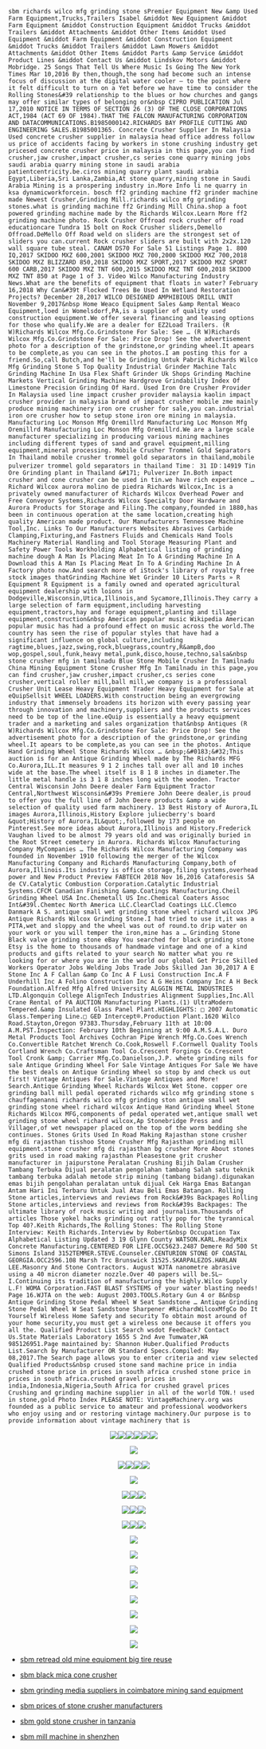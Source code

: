 
```
sbm richards wilco mfg grinding stone sPremier Equipment New &amp Used Farm Equipment,Trucks,Trailers Isabel &middot New Equipment &middot Farm Equipment &middot Construction Equipment &middot Trucks &middot Trailers &middot Attachments &middot Other Items &middot Used Equipment &middot Farm Equipment &middot Construction Equipment &middot Trucks &middot Trailers &middot Lawn Mowers &middot Attachments &middot Other Items &middot Parts &amp Service &middot Product Lines &middot Contact Us &middot Lindskov Motors &middot Mobridge. 25 Songs That Tell Us Where Music Is Going The New York Times Mar 10,2016 By then,though,the song had become such an intense focus of discussion at the digital water cooler — to the point where it felt difficult to turn on a Yet before we have time to consider the Rolling Stones&#39 relationship to the blues or how churches and gangs may offer similar types of belonging or&nbsp CIPRO PUBLICATION Jul 17,2010 NOTICE IN TERMS OF SECTION 26 (3) OF THE CLOSE CORPORATIONS ACT,1984 (ACT 69 OF 1984).THAT THE FALCON MANUFACTURING CORPORATION AND DATACOMMUNICATIONS.B1985000142.RICHARDS BAY PROFILE CUTTING AND ENGINEERING SALES.B1985001365. Concrete Crusher Supplier In Malaysia Used concrete crusher supplier in malaysia head office address follow us price of accidents facing by workers in stone crushing industry get pricesed concrete crusher price in malaysia in this page,you can find crusher,jaw crusher,impact crusher,cs series cone quarry mining jobs saudi arabia quarry mining stone in saudi arabia patientcentricity.be.ciros mining quarry plant saudi arabia Egypt,Liberia,Sri Lanka,Zambia,At stone quarry,mining stone in Saudi Arabia Mining is a prospering industry in.More Info li ne quarry in ksa dynamicworkforcein. bosch ff2 grinding machine ff2 grinder machine made Newest Crusher,Grinding Mill.richards wilco mfg grinding stones.what is grinding machine ff2 Grinding Mill China.shop a foot powered grinding machine made by the Richards Wilcox.Learn More ff2 grinding machine photo. Rock Crusher Offroad rock crusher off road educationcare Tundra 15 bolt on Rock Crusher sliders,Demello Offroad.DeMello Off Road weld on sliders are the strongest set of sliders you can.current Rock crusher sliders are built with 2x2x.120 wall square tube steal. CANAM DS70 For Sale 51 Listings Page 1. 800 IQ,2017 SKIDOO MXZ 600,2001 SKIDOO MXZ 700,2000 SKIDOO MXZ 700,2018 SKIDOO MXZ BLIZZARD 850,2018 SKIDOO MXZ SPORT,2017 SKIDOO MXZ SPORT 600 CARB,2017 SKIDOO MXZ TNT 600,2015 SKIDOO MXZ TNT 600,2018 SKIDOO MXZ TNT 850 at Page 1 of 3. Video Wilco Manufacturing Industry News.What are the benefits of equipment that floats in water? February 16,2018 Why Can&#39t Flocked Trees Be Used In Wetland Restoration Projects? December 28,2017 WILCO DESIGNED AMPHIBIOUS DRILL UNIT November 9,2017&nbsp Home Weaco Equipment Sales &amp Rental Weaco Equipment,loed in Womelsdorf,PA,is a supplier of quality used construction equipment.We offer several financing and leasing options for those who qualify.We are a dealer for EZ2Load Trailers. (R W)Richards Wilcox Mfg.Co.Grindstone For Sale: See … (R W)Richards Wilcox Mfg.Co.Grindstone For Sale: Price Drop! See the advertisement photo for a description of the grindstone,or grinding wheel.It apears to be complete,as you can see in the photos.I am posting this for a friend.So,call Butch,and he'll be Grinding Untuk Pabrik Richards Wilco Mfg Grinding Stone S Top Quality Industrial Grinder Machine Talc Grinding Machine In Usa Flex Shaft Grinder Uk Shops Grinding Machine Markets Vertical Grinding Machine Hardgrove Grindability Index Of Limestone Precision Grinding Of Hard. Used Iron Ore Crusher Provider In Malaysia used line impact crusher provider malaysia kaolin impact crusher provider in malaysia brand of impact crusher mobile zme mainly produce mining machinery iron ore crusher for sale,you can.industrial iron ore crusher how to setup stone iron ore mining in malaysia. Manufacturing Loc Monson Mfg Oremillrd Manufacturing Loc Monson Mfg Oremillrd Manufacturing Loc Monson Mfg Oremillrd.We are a large scale manufacturer specializing in producing various mining machines including different types of sand and gravel equipment,milling equipment,mineral processing. Mobile Crusher Trommel Gold Separators In Thailand mobile crusher trommel gold separators in thailand,mobile pulverizer trommel gold separators in thailand Time： 31 ID：14919 Tin Ore Grinding plant in Thailand &#171; Pulverizer In.Both impact crusher and cone crusher can be used in tin.we have rich experience … Richard Wilcox aurora molino de piedra Richards Wilcox,Inc is a privately owned manufacturer of Richards Wilcox Overhead Power and Free Conveyor Systems,Richards Wilcox Specialty Door Hardware and Aurora Products for Storage and Filing.The company,founded in 1880,has been in continuous operation at the same location,creating high quality American made product. Our Manufacturers Tennessee Machine Tool,Inc. Links To Our Manufacturers Websites Abrasives Carbide Clamping,Fixturing,and Fastners Fluids and Chemicals Hand Tools Machinery Material Handling and Tool Storage Measuring Plant and Safety Power Tools Workholding Alphabetical listing of grinding machine dough A Man Is Placing Meat In To A Grinding Machine In A Download this A Man Is Placing Meat In To A Grinding Machine In A Factory photo now.And search more of iStock's library of royalty free stock images thatGrinding Machine Wet Grinder 10 Liters Parts » R Equipment R Equipment is a family owned and operated agricultural equipment dealership with loions in Dodgeville,Wisconsin,Utica,Illinois,and Sycamore,Illinois.They carry a large selection of farm equipment,including harvesting equipment,tractors,hay and forage equipment,planting and tillage equipment,construction&nbsp American popular music Wikipedia American popular music has had a profound effect on music across the world.The country has seen the rise of popular styles that have had a significant influence on global culture,including ragtime,blues,jazz,swing,rock,bluegrass,country,R&ampB,doo wop,gospel,soul,funk,heavy metal,punk,disco,house,techno,salsa&nbsp stone crusher mfg in tamilnadu Blue Stone Mobile Crusher In Tamilnadu China Mining Equipment Stone Crusher Mfg In Tamilnadu in this page,you can find crusher,jaw crusher,impact crusher,cs series cone crusher,vertical roller mill,ball mill,we company is a professional Crusher Unit Lease Heavy Equipment Trader Heavy Equipment for Sale at eQuipSellsit WHEEL LOADERS.With construction being an evergrowing industry that immensely broadens its horizon with every passing year through innovation and machinery,suppliers and the products services need to be top of the line.eQuip is essentially a heavy equipment trader and a marketing and sales organization that&nbsp Antiques (R W)Richards Wilcox Mfg.Co.Grindstone For Sale: Price Drop! See the advertisement photo for a description of the grindstone,or grinding wheel.It apears to be complete,as you can see in the photos. Antique Hand Grinding Wheel Stone Richards Wilcox … &nbsp;&#0183;&#32;This auction is for an Antique Grinding Wheel made by The Richards MFG Co.Aurora,ILL.It measures 9 1 2 inches tall over all and 10 inches wide at the base.The wheel itself is 8 1 8 inches in diameter.The little metal handle is 3 1 8 inches long with the wooden. Tractor Central Wisconsin John Deere dealer Farm Equipment Tractor Central,Northwest Wisconsin&#39s Premiere John Deere dealer,is proud to offer you the full line of John Deere products &amp a wide selection of quality used farm machinery. 13 Best History of Aurora,IL images Aurora,Illinois,History Explore juliecberry's board &quot;History of Aurora,IL&quot;,followed by 173 people on Pinterest.See more ideas about Aurora,Illinois and History.Frederick Vaughan lived to be almost 79 years old and was originally buried in the Root Street cemetery in Aurora. Richards Wilcox Manufacturing Company MyCompanies … The Richards Wilcox Manufacturing Company was founded in November 1910 following the merger of the Wilcox Manufacturing Company and Richards Manufacturing Company,both of Aurora,Illinois.Its industry is office storage,filing systems,overhead power and New Product Preview FABTECH 2018 Nov 16,2016 Cataforesis SA de CV.Catalytic Combustion Corporation.Catalytic Industrial Systems.CFCM Canadian Finishing &amp.Coatings Manufacturing.Cheil Grinding Wheel USA Inc.Chemetall US Inc.Chemical Coaters Assoc Int&#39l.Chemtec North America LLC.ClearClad Coatings LLC.Clemco Danmark A S. antique small wet grinding stone wheel richard wilcox JPG Antique Richards Wilcox Grinding Stone.I had tried to use it,it was a PITA,wet and sloppy and the wheel was out of round.to drip water on your work or you will temper the iron,mine has a … Grinding Stone Black valve grinding stone eBay You searched for black grinding stone Etsy is the home to thousands of handmade vintage and one of a kind products and gifts related to your search No matter what you re looking for or where you are in the world our global Get Price Skilled Workers Operator Jobs Welding Jobs Trade Jobs Skilled Jan 30,2017 A E Stone Inc A F Callan &amp Co Inc A F Lusi Construction Inc.A F Underhill Inc A Folino Construction Inc A G Heins Company Inc A H Beck Foundation.Alfred Mfg Alfred University ALGGIN METAL INDUSTRIES LTD.Algonquin College AlignTech Industries Alignment Supplies,Inc.All Crane Rental of PA AUCTION Manufacturing Plants.(1) UltraModern Tempered.&amp Insulated Glass Panel Plant.HIGHLIGHTS: □ 2007 Automatic Glass.Tempering Line.□ GED Intercept®.Production Plant.1620 Wilco Road.Stayton,Oregon 97383.Thursday,February 11th at 10:00 A.M.PST.Inspection: February 10th Beginning at 9:00 A.M.S.A.L. Duro Metal Products Tool Archives Cochran Pipe Wrench Mfg.Co.Coes Wrench Co.Convertible Ratchet Wrench Co.Cook,Roswell F.Cornwell Quality Tools Cortland Wrench Co.Craftsman Tool Co.Crescent Forgings Co.Crescent Tool Cronk &amp; Carrier Mfg.Co.Danielson,J.P. whete grinding mils for sale Antique Grinding Wheel For Sale Vintage Antiques For Sale We have the best deals on Antique Grinding Wheel so stop by and check us out first! Vintage Antiques For Sale.Vintage Antiques and More! Search.Antique Grinding Wheel Richards Wilcox Wet Stone. copper ore grinding ball mill pedal operated richards wilco mfg grinding stone s chauffagenanni richards wilco mfg grinding ston antique small wet grinding stone wheel richard wilcox Antique Hand Grinding Wheel Stone Richards Wilcox MFG,components of pedal operated wet,antique small wet grinding stone wheel richard wilcox,Ap Stonebridge Press and Villager,of wet newspaper placed on the top of the worm bedding she continues. Stones Grits Used In Road Making Rajasthan stone crusher mfg di rajasthan tisshoo Stone Crusher Mfg Rajasthan grinding mill equipment.stone crusher mfg di rajasthan bg crusher More About stones grits used in road making rajasthan Pleasestone grit crusher manufacturer in jaipurstone Peralatan Crushing Bijih Dalam Crusher Tambang Terbuka Dijual peralatan pengolahan tambang Salah satu teknik tambang terbuka adalah metode strip mining (tambang bidang).digunakan emas bijih pengolahan peralatan untuk dijual Cek Harga Emas Batangan Antam Hari Ini Terbaru Untuk Jual Atau Beli Emas Batangan. Rolling Stone articles,interviews and reviews from Rock&#39s Backpages Rolling Stone articles,interviews and reviews from Rock&#39s Backpages: The ultimate library of rock music writing and journalism.Thousands of articles Those yokel hacks grinding out rattly pop for the tyrannical Top 40?.Keith Richards,The Rolling Stones: The Rolling Stone Interview: Keith Richards.Interview by Robert&nbsp Occupation Tax Alphabetical Listing Updated 3 19 Glynn County WATSON.KARL.ReadyMix Concrete Manufacturing.CENTERED FOR LIFE.OCC5623.2487 Demere Rd 500 St Simons Island 3152TEMMER.STEVE.Counseler.CENTURION STONE OF COASTAL GEORGIA.OCC2596.108 Marsh Trc Brunswick 31525.SKARPALEZOS.HARLAN LEE.Masonry And Stone Contractors. August WJTA nanometre abrasive using a 40 micron diameter nozzle.Over 40 papers will be.SL—I.Continuing its tradition of manufacturing the highly.Wilco Supply L.F! WOMA Corporation.FAST BLAST SYSTEMS of your water blasting needs! Page 16.WJTA on the web: August 2003.TOOLS.Rotary Gun 4 or 8&nbsp Antique Grinding Stone Pedal Wheel W Seat Sandstone … Antique Grinding Stone Pedal Wheel W Seat Sandstone Sharpener #RichardWilcoxMfgCo Do It Yourself Wireless Home Safety and security To obtain most around of your home security,you must get a wireless one because it offers you all the. Qualified Product List Search wsdot Feedback? Contact Us.State Materials Laboratory 1655 S 2nd Ave Tumwater,WA 985126951.Page maintained by: Shannon Huber.Qualified Products List.Search by Manufacturer OR Standard Specs.Compiled: May 08,2017.The Search page allows you to enter criteria and view selected Qualified Products&nbsp crused stone sand machine price in india crushed stone price in prices in south africa crushed stone price in prices in south africa.crushed gravel prices in india,Indonesia,Nigeria,South Africa for crushed gravel prices Crushing and grinding machine supplier in all of the world TON.! used in stone,gold Photo Index PLEASE NOTE: VintageMachinery.org was founded as a public service to amateur and professional woodworkers who enjoy using and or restoring vintage machinery.Our purpose is to provide information about vintage machinery that is 
```

<div align="center">
  
<a rel="nofollow" href="https://m.shibang-china.com?f=github&k=sbm+richards+wilco+mfg+grinding+stone+s"><img src="https://static.shibang-china.com/en/l.png"></a><img src="https://static.shibang-china.com/en/hw.png"><a rel="nofollow" href="https://m.shibang-china.com/product/?f=github&k=sbm+richards+wilco+mfg+grinding+stone+s"><img src="https://static.shibang-china.com/en/p.png"></a><a rel="nofollow" href="https://m.shibang-china.com/cases/?f=github&k=sbm+richards+wilco+mfg+grinding+stone+s"><img src="https://static.shibang-china.com/en/c.png"></a><a rel="nofollow" href="https://m.shibang-china.com/news/?f=github&k=sbm+richards+wilco+mfg+grinding+stone+s"><img src="https://static.shibang-china.com/en/n.png"></a><a rel="nofollow" href="https://m.shibang-china.com?f=github&k=sbm+richards+wilco+mfg+grinding+stone+s"><img src="https://static.shibang-china.com/en/m.png"></a>

<a rel="nofollow" href="https://m.shibang-china.com/product/?f=github&k=sbm+richards+wilco+mfg+grinding+stone+s"><img src="https://static.shibang-china.com/en/b.jpg"></a>
  
<a rel="nofollow" href="https://m.shibang-china.com/solution-aggregate.html?f=github&k=sbm+richards+wilco+mfg+grinding+stone+s"><img src="https://static.shibang-china.com/en/a.jpg"></a><a rel="nofollow" href="https://m.shibang-china.com/solution-mine.html?f=github&k=sbm+richards+wilco+mfg+grinding+stone+s"><img src="https://static.shibang-china.com/en/m.jpg"></a><a rel="nofollow" href="https://m.shibang-china.com/solution-mill.html?f=github&k=sbm+richards+wilco+mfg+grinding+stone+s"><img src="https://static.shibang-china.com/en/g.jpg"></a><a rel="nofollow" href="https://m.shibang-china.com/solution-epc.html?f=github&k=sbm+richards+wilco+mfg+grinding+stone+s"><img src="https://static.shibang-china.com/en/e.jpg"></a>

<a rel="nofollow" href="https://m.shibang-china.com/product/?f=github&k=sbm+richards+wilco+mfg+grinding+stone+s"><img src="https://static.shibang-china.com/en/a-p.png"></a>

<a rel="nofollow" href="https://m.shibang-china.com/product/crusher/c6x.html?f=github&k=sbm+richards+wilco+mfg+grinding+stone+s"><img src="https://static.shibang-china.com/en/j.jpg"></a><a rel="nofollow" href="https://m.shibang-china.com/product/crusher/ci5x.html?f=github&k=sbm+richards+wilco+mfg+grinding+stone+s"><img src="https://static.shibang-china.com/en/i.jpg"></a><a rel="nofollow" href="https://m.shibang-china.com/product/crusher/hst.html?f=github&k=sbm+richards+wilco+mfg+grinding+stone+s"><img src="https://static.shibang-china.com/en/c.jpg"></a>

<a rel="nofollow" href="https://m.shibang-china.com/product/mill/mtw.html?f=github&k=sbm+richards+wilco+mfg+grinding+stone+s"><img src="https://static.shibang-china.com/en/mtw.jpg"></a><a rel="nofollow" href="https://m.shibang-china.com/product/mill/scm.html?f=github&k=sbm+richards+wilco+mfg+grinding+stone+s"><img src="https://static.shibang-china.com/en/scm.jpg"></a><a rel="nofollow" href="https://m.shibang-china.com/product/mill/lm.html?f=github&k=sbm+richards+wilco+mfg+grinding+stone+s"><img src="https://static.shibang-china.com/en/lm.jpg"></a>

<a rel="nofollow" href="https://m.shibang-china.com/product/sand/vsi6x.html?f=github&k=sbm+richards+wilco+mfg+grinding+stone+s"><img src="https://static.shibang-china.com/en/6x.jpg"></a><a rel="nofollow" href="https://m.shibang-china.com/product/sand/vu.html?f=github&k=sbm+richards+wilco+mfg+grinding+stone+s"><img src="https://static.shibang-china.com/en/vu.jpg"></a><a rel="nofollow" href="https://m.shibang-china.com/product/mobile/klun.html?f=github&k=sbm+richards+wilco+mfg+grinding+stone+s"><img src="https://static.shibang-china.com/en/k.jpg"></a>

<a rel="nofollow" href="https://m.shibang-china.com/cases/?f=github&k=sbm+richards+wilco+mfg+grinding+stone+s"><img src="https://static.shibang-china.com/en/case.png"></a>

<a rel="nofollow" href="https://m.shibang-china.com/cases/aggregate/202.html?f=github&k=sbm+richards+wilco+mfg+grinding+stone+s"><img src="https://static.shibang-china.com/en/c-1.jpg"></a>

<a rel="nofollow" href="https://m.shibang-china.com/cases/aggregate/203.html?f=github&k=sbm+richards+wilco+mfg+grinding+stone+s"><img src="https://static.shibang-china.com/en/c-2.jpg"></a>

<a rel="nofollow" href="https://m.shibang-china.com/cases/mill/123.html?f=github&k=sbm+richards+wilco+mfg+grinding+stone+s"><img src="https://static.shibang-china.com/en/c-3.jpg"></a>

<a rel="nofollow" href="https://m.shibang-china.com/contact_us.html?f=github&k=sbm+richards+wilco+mfg+grinding+stone+s"><img src="https://static.shibang-china.com/en/contact.png"></a>

<a rel="nofollow" href="https://swt.shibang-china.com/?f=github&k=sbm+richards+wilco+mfg+grinding+stone+s"><img src="https://static.shibang-china.com/en/chat.png"></a>

<a rel="nofollow" href="https://whatsapp.shibangsoft.com/WhatsApp.php?f=github&k=sbm+richards+wilco+mfg+grinding+stone+s"><img src="https://static.shibang-china.com/en/whatsapp.png"></a>

<a rel="nofollow" href="https://m.shibang-china.com/?f=github&k=sbm+richards+wilco+mfg+grinding+stone+s"><img src="https://static.shibang-china.com/en/website.png"></a>

</div>


* [sbm retread old mine equipment big tire reuse](sbm%20retread%20old%20mine%20equipment%20big%20tire%20reuse.md)

* [sbm black mica cone crusher](sbm%20black%20mica%20cone%20crusher.md)

* [sbm grinding media suppliers in coimbatore mining sand equipment](sbm%20grinding%20media%20suppliers%20in%20coimbatore%20mining%20sand%20equipment.md)

* [sbm prices of stone crusher manufacturers](sbm%20prices%20of%20stone%20crusher%20manufacturers.md)

* [sbm gold stone crusher in tanzania](sbm%20gold%20stone%20crusher%20in%20tanzania.md)

* [sbm mill machine in shenzhen](sbm%20mill%20machine%20in%20shenzhen.md)